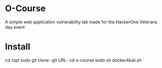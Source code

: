 # O-Course
A simple web application vulnerability lab made for the HackerOne Veterans day event

# Install

cd /opt
sudo git clone -git URL-
cd o-course
sudo sh docker4kali.sh
